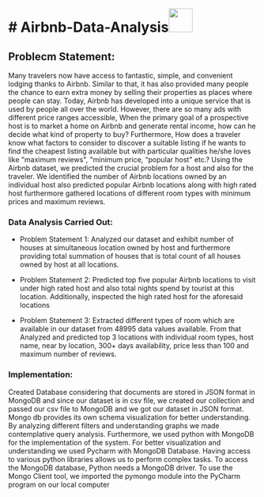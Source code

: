 <h1># Airbnb-Data-Analysis<img src="https://media.giphy.com/media/r3J4ibKEk5MafUxFue/giphy.gif" width="48" /></h1>

<h2>Problecm Statement:</h2>
Many travelers now have access to fantastic, simple, and convenient lodging thanks to Airbnb. Similar to that, it has also provided many people the 
chance to earn extra money by selling their properties as places where people can stay. Today, Airbnb has developed into a unique service that is used by 
people all over the world. However, there are so many ads with different price ranges accessible, When the primary goal of a 
prospective host is to market a home on Airbnb and generate rental income, how can he decide what kind of property to buy? Furthermore, How does a traveler know what factors to 
consider to discover a suitable listing if he wants to find the cheapest listing available but with particular qualities he/she 
loves like "maximum reviews", "minimum price, “popular host" etc.? Using the Airbnb dataset, we predicted the crucial 
problem for a host and also for the traveler. We identified the number of Airbnb locations owned by an individual host also 
predicted popular Airbnb locations along with high rated host furthermore gathered locations of different room types with minimum prices and maximum reviews.


<h3>Data Analysis Carried Out:</h3>

* Problem Statement 1: Analyzed our dataset and exhibit number 
  of houses at simultaneous location owned by host and 
  furthermore providing total summation of houses that is total 
  count of all houses owned by host at all locations.

* Problem Statement 2: Predicted top five popular Airbnb 
  locations to visit under high rated host and also total nights 
  spend by tourist at this location. Additionally, inspected the 
  high rated host for the aforesaid locations

* Problem Statement 3: Extracted different types of room which 
  are available in our dataset from 48995 data values available. 
  From that Analyzed and predicted top 3 locations with 
  individual room types, host name, near by location, 300+ days 
  availability, price less than 100 and maximum number of reviews.
  
<h3>Implementation:</h3>

Created Database considering that documents are stored in JSON format in MongoDB and since our dataset is in csv file, we created our collection and 
passed our csv file to MongoDB and we got our dataset in JSON format. Mongo db provides its own schema visualization for better understanding. 
By analyzing different filters and understanding graphs we made contemplative query analysis. Furthermore, we used 
python with MongoDB for the implementation of the system. For better visualization and understanding we used Pycharm with MongoDB Database.
Having access to various python libraries allows us to perform complex tasks. To access the MongoDB database, Python needs a MongoDB driver.
To use the Mongo Client tool, we imported the pymongo module into the PyCharm program on our local computer
